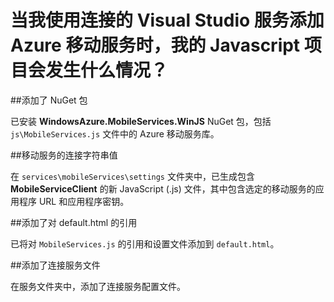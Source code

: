 <properties 
	pageTitle="通过使用 Visual Studio 连接服务将移动服务添加到 Javascript 应用时会发生什么情况 | Microsoft Azure" 
	description="描述 Visual Studio 中的 Azure 移动服务项目发生了什么情况" 
	services="mobile-services" 
	documentationCenter="" 
	authors="mlhoop" 
	manager="douge" 
	editor=""/>

<tags 
	ms.service="mobile-services" 
	ms.date="07/21/2016" 
	wacn.date="09/26/2016"/>

# 当我使用连接的 Visual Studio 服务添加 Azure 移动服务时，我的 Javascript 项目会发生什么情况？

##添加了 NuGet 包

已安装 **WindowsAzure.MobileServices.WinJS** NuGet 包，包括 `js\MobileServices.js` 文件中的 Azure 移动服务库。
  
##移动服务的连接字符串值 

在 `services\mobileServices\settings` 文件夹中，已生成包含 **MobileServiceClient** 的新 JavaScript (.js) 文件，其中包含选定的移动服务的应用程序 URL 和应用程序密钥。

##添加了对 default.html 的引用

已将对 `MobileServices.js` 的引用和设置文件添加到 `default.html`。

##添加了连接服务文件

在服务文件夹中，添加了连接服务配置文件。



 

<!---HONumber=Mooncake_0215_2016-->